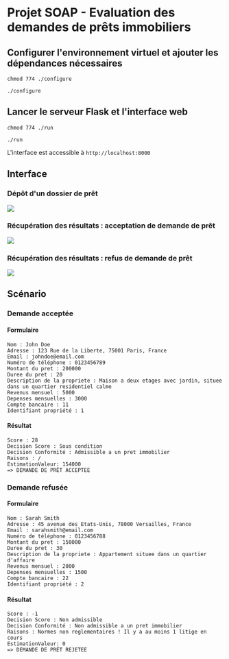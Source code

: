 # Projet SOAP - Evaluation des demandes de prêts immobiliers 

## Configurer l'environnement virtuel et ajouter les dépendances nécessaires

`chmod 774 ./configure`

`./configure`

## Lancer le serveur Flask et l'interface web

`chmod 774 ./run`

`./run`

L'interface est accessible à `http://localhost:8000`

## Interface

### Dépôt d'un dossier de prêt

![](https://github.com/Clem0908/Usefull_bash_scripts/blob/main/depot_dossier.gif)

### Récupération des résultats : acceptation de demande de prêt

![](https://github.com/Clem0908/Usefull_bash_scripts/blob/main/recup_dossier.gif)

### Récupération des résultats : refus de demande de prêt

![](https://github.com/Clem0908/Usefull_bash_scripts/blob/main/refus.gif)

## Scénario 

### Demande acceptée

#### Formulaire
```
Nom : John Doe
Adresse : 123 Rue de la Liberte, 75001 Paris, France
Email : johndoe@email.com
Numéro de téléphone : 0123456789
Montant du pret : 200000
Duree du pret : 20  
Description de la propriete : Maison a deux etages avec jardin, situee dans un quartier residentiel calme  
Revenus mensuel : 5000  
Depenses mensuelles : 3000  
Compte bancaire : 11  
Identifiant propriété : 1
```

#### Résultat

```
Score : 28
Decision Score : Sous condition
Decision Conformité : Admissible a un pret immobilier
Raisons : /
EstimationValeur: 154000
=> DEMANDE DE PRÊT ACCEPTEE
```

### Demande refusée

#### Formulaire
```
Nom : Sarah Smith
Adresse : 45 avenue des Etats-Unis, 78000 Versailles, France
Email : sarahsmith@email.com
Numéro de téléphone : 0123456788
Montant du pret : 150000
Duree du pret : 30  
Description de la propriete : Appartement situee dans un quartier d'affaire 
Revenus mensuel : 2000  
Depenses mensuelles : 1500  
Compte bancaire : 22  
Identifiant propriété : 2
```

#### Résultat

```
Score : -1
Decision Score : Non admissible
Decision Conformité : Non admissible a un pret immobilier
Raisons : Normes non reglementaires ! Il y a au moins 1 litige en cours
EstimationValeur: 0
=> DEMANDE DE PRÊT REJETEE
```
